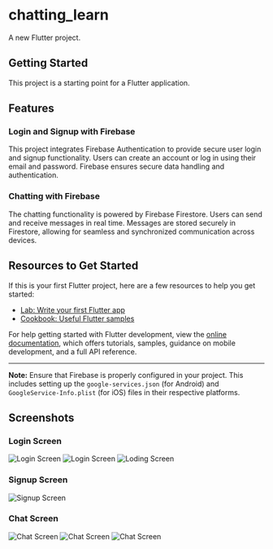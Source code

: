 # chatting_learn

A new Flutter project.

## Getting Started

This project is a starting point for a Flutter application.

## Features

### Login and Signup with Firebase
This project integrates Firebase Authentication to provide secure user login and signup functionality. Users can create an account or log in using their email and password. Firebase ensures secure data handling and authentication.

### Chatting with Firebase
The chatting functionality is powered by Firebase Firestore. Users can send and receive messages in real time. Messages are stored securely in Firestore, allowing for seamless and synchronized communication across devices.

## Resources to Get Started

If this is your first Flutter project, here are a few resources to help you get started:

- [Lab: Write your first Flutter app](https://docs.flutter.dev/get-started/codelab)
- [Cookbook: Useful Flutter samples](https://docs.flutter.dev/cookbook)

For help getting started with Flutter development, view the [online documentation](https://docs.flutter.dev/), which offers tutorials, samples, guidance on mobile development, and a full API reference.

---

**Note:** Ensure that Firebase is properly configured in your project. This includes setting up the `google-services.json` (for Android) and `GoogleService-Info.plist` (for iOS) files in their respective platforms.
## Screenshots

### Login Screen
![Login Screen](login1.jpeg)   ![Login Screen](login2.jpeg)   ![Loding Screen](loding.jpeg)


### Signup Screen
![Signup Screen](signup1.jpeg)

### Chat Screen
![Chat Screen](chat1.jpeg)   ![Chat Screen](massage1.jpeg)   ![Chat Screen](massag2.jpeg)



